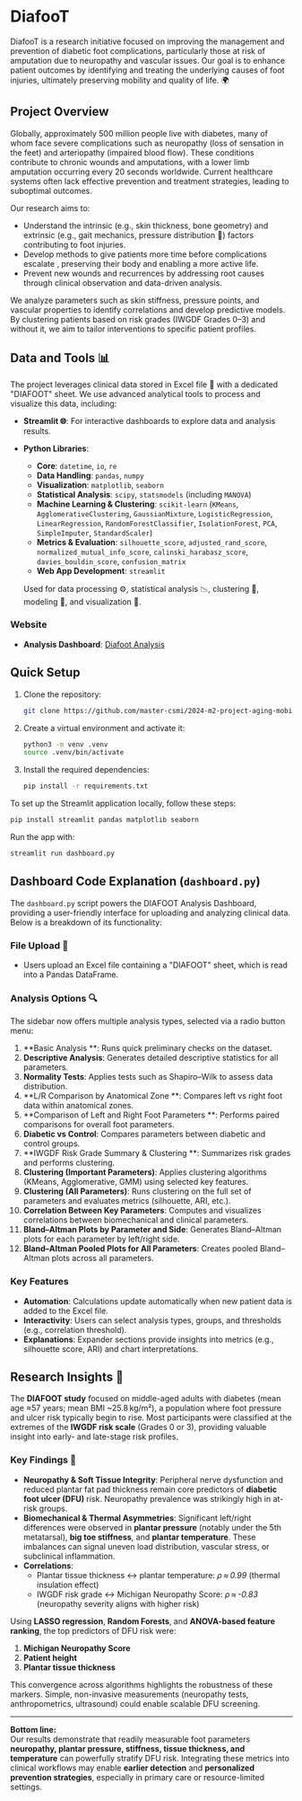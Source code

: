 # DiafooT

DiafooT is a research initiative focused on improving the management and prevention of diabetic foot complications, particularly those at risk of amputation due to neuropathy and vascular issues. Our goal is to enhance patient outcomes by identifying and treating the underlying causes of foot injuries, ultimately preserving mobility and quality of life. 🌍

## Project Overview

Globally, approximately 500 million people live with diabetes, many of whom face severe complications such as neuropathy (loss of sensation in the feet) and arteriopathy (impaired blood flow). These conditions contribute to chronic wounds and amputations, with a lower limb amputation occurring every 20 seconds worldwide. Current healthcare systems often lack effective prevention and treatment strategies, leading to suboptimal outcomes.

Our research aims to:

- Understand the intrinsic (e.g., skin thickness, bone geometry) and extrinsic (e.g., gait mechanics, pressure distribution 🚶) factors contributing to foot injuries.
- Develop methods to give patients more time before complications escalate , preserving their body and enabling a more active life.
- Prevent new wounds and recurrences by addressing root causes through clinical observation and data-driven analysis.

We analyze parameters such as skin stiffness, pressure points, and vascular properties to identify correlations and develop predictive models. By clustering patients based on risk grades (IWGDF Grades 0–3) and without it, we aim to tailor interventions to specific patient profiles.

## Data and Tools 📊

The project leverages clinical data stored in Excel file 📑 with a dedicated "DIAFOOT" sheet. We use advanced analytical tools to process and visualize this data, including:

- **Streamlit 🌐**: For interactive dashboards to explore data and analysis results.
- **Python Libraries**:  
  - **Core**: `datetime`, `io`, `re`  
  - **Data Handling**: `pandas`, `numpy`  
  - **Visualization**: `matplotlib`, `seaborn`  
  - **Statistical Analysis**: `scipy`, `statsmodels` (including `MANOVA`)  
  - **Machine Learning & Clustering**: `scikit-learn` (`KMeans`, `AgglomerativeClustering`, `GaussianMixture`, `LogisticRegression`, `LinearRegression`, `RandomForestClassifier`, `IsolationForest`, `PCA`, `SimpleImputer`, `StandardScaler`)  
  - **Metrics & Evaluation**: `silhouette_score`, `adjusted_rand_score`, `normalized_mutual_info_score`, `calinski_harabasz_score`, `davies_bouldin_score`, `confusion_matrix`  
  - **Web App Development**: `streamlit`  

  Used for data processing ⚙️, statistical analysis 📉, clustering 🧩, modeling 🤖, and visualization 🎨.


### Website

- **Analysis Dashboard**: [Diafoot Analysis](https://diafoot-analysis.streamlit.app/)

## Quick Setup 

1. Clone the repository:  
   ```bash
   git clone https://github.com/master-csmi/2024-m2-project-aging-mobility](https://github.com/master-csmi/DIAFOOT.git)
   ```
   
2. Create a virtual environment and activate it:  
   ```bash
   python3 -m venv .venv
   source .venv/bin/activate
   ```

3. Install the required dependencies:  
   ```bash
   pip install -r requirements.txt
   ```
   
To set up the Streamlit application locally, follow these steps:

```bash
pip install streamlit pandas matplotlib seaborn
```

Run the app with:

```bash
streamlit run dashboard.py
```


## Dashboard Code Explanation (`dashboard.py`) 

The `dashboard.py` script powers the DIAFOOT Analysis Dashboard, providing a user-friendly interface for uploading and analyzing clinical data. Below is a breakdown of its functionality:


### File Upload 📂

- Users upload an Excel file containing a "DIAFOOT" sheet, which is read into a Pandas DataFrame.


### Analysis Options 🔍

The sidebar now offers multiple analysis types, selected via a radio button menu:  

1. **Basic Analysis **: Runs quick preliminary checks on the dataset.  
2. **Descriptive Analysis**: Generates detailed descriptive statistics for all parameters.  
3. **Normality Tests**: Applies tests such as Shapiro–Wilk to assess data distribution.  
4. **L/R Comparison by Anatomical Zone **: Compares left vs right foot data within anatomical zones.  
5. **Comparison of Left and Right Foot Parameters **: Performs paired comparisons for overall foot parameters.  
6. **Diabetic vs Control**: Compares parameters between diabetic and control groups.  
7. **IWGDF Risk Grade Summary & Clustering **: Summarizes risk grades and performs clustering.  
8. **Clustering (Important Parameters)**: Applies clustering algorithms (KMeans, Agglomerative, GMM) using selected key features.  
9. **Clustering (All Parameters)**: Runs clustering on the full set of parameters and evaluates metrics (silhouette, ARI, etc.).  
10. **Correlation Between Key Parameters**: Computes and visualizes correlations between biomechanical and clinical parameters.  
11. **Bland–Altman Plots by Parameter and Side**: Generates Bland–Altman plots for each parameter by left/right side.  
12. **Bland–Altman Pooled Plots for All Parameters**: Creates pooled Bland–Altman plots across all parameters.  


### Key Features

- **Automation**: Calculations update automatically when new patient data is added to the Excel file.
- **Interactivity**: Users can select analysis types, groups, and thresholds (e.g., correlation threshold).
- **Explanations**: Expander sections provide insights into metrics (e.g., silhouette score, ARI) and chart interpretations.

## Research Insights 🧠 

The **DIAFOOT study** focused on middle-aged adults with diabetes (mean age ≈57 years; mean BMI ~25.8 kg/m²), a population where foot pressure and ulcer risk typically begin to rise. Most participants were classified at the extremes of the **IWGDF risk scale** (Grades 0 or 3), providing valuable insight into early- and late-stage risk profiles.  

###  Key Findings 🔑

- **Neuropathy & Soft Tissue Integrity**: Peripheral nerve dysfunction and reduced plantar fat pad thickness remain core predictors of **diabetic foot ulcer (DFU)** risk. Neuropathy prevalence was strikingly high in at-risk groups.  
- **Biomechanical & Thermal Asymmetries**: Significant left/right differences were observed in **plantar pressure** (notably under the 5th metatarsal), **big toe stiffness**, and **plantar temperature**. These imbalances can signal uneven load distribution, vascular stress, or subclinical inflammation.  
- **Correlations**:  
  - Plantar tissue thickness ↔ plantar temperature: *ρ ≈ 0.99* (thermal insulation effect)  
  - IWGDF risk grade ↔ Michigan Neuropathy Score: *ρ ≈ -0.83* (neuropathy severity aligns with higher risk)  

Using **LASSO regression**, **Random Forests**, and **ANOVA-based feature ranking**, the top predictors of DFU risk were:  
1. **Michigan Neuropathy Score**  
2. **Patient height**  
3. **Plantar tissue thickness**  

This convergence across algorithms highlights the robustness of these markers. Simple, non-invasive measurements (neuropathy tests, anthropometrics, ultrasound) could enable scalable DFU screening.  

---

**Bottom line:**  
Our results demonstrate that readily measurable foot parameters **neuropathy, plantar pressure, stiffness, tissue thickness, and temperature** can powerfully stratify DFU risk. Integrating these metrics into clinical workflows may enable **earlier detection** and **personalized prevention strategies**, especially in primary care or resource-limited settings.  

